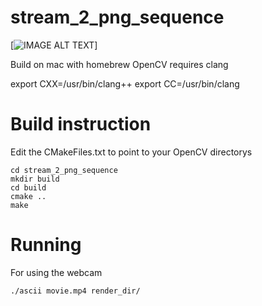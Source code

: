 # stream_2_png_sequence

[![IMAGE ALT TEXT](http://img.youtube.com/vi/5H2aLGLSEv4/0.jpg)]

Build on mac with homebrew OpenCV requires clang

export CXX=/usr/bin/clang++
export CC=/usr/bin/clang

# Build instruction
Edit the CMakeFiles.txt to point to your OpenCV directorys

```
cd stream_2_png_sequence
mkdir build
cd build
cmake ..
make
```

# Running

For using the webcam
```
./ascii movie.mp4 render_dir/
```
